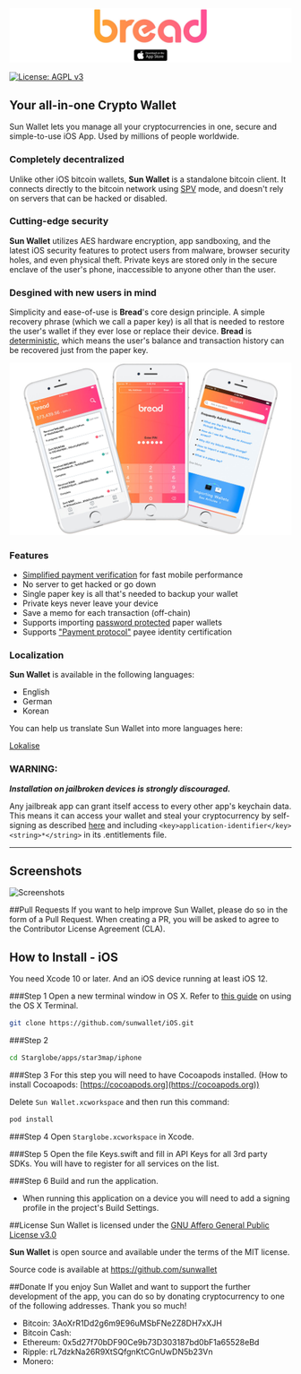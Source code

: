 [![Sun Wallet](/images/top-logo.jpg)](https://itunes.apple.com/app/breadwallet/id885251393)

[![License: AGPL v3](https://img.shields.io/badge/License-AGPL%20v3-blue.svg)](https://www.gnu.org/licenses/agpl-3.0)

## Your all-in-one Crypto Wallet

Sun Wallet lets you manage all your cryptocurrencies in one, secure and simple-to-use iOS App. Used by millions of people worldwide.

### Completely decentralized

Unlike other iOS bitcoin wallets, **Sun Wallet** is a standalone bitcoin client. It connects directly to the bitcoin network using [SPV](https://en.bitcoin.it/wiki/Thin_Client_Security#Header-Only_Clients) mode, and doesn't rely on servers that can be hacked or disabled.

### Cutting-edge security

**Sun Wallet** utilizes AES hardware encryption, app sandboxing, and the latest iOS security features to protect users from malware, browser security holes, and even physical theft. Private keys are stored only in the secure enclave of the user's phone, inaccessible to anyone other than the user.

### Desgined with new users in mind

Simplicity and ease-of-use is **Bread**'s core design principle. A simple recovery phrase (which we call a paper key) is all that is needed to restore the user's wallet if they ever lose or replace their device. **Bread** is [deterministic](https://github.com/bitcoin/bips/blob/master/bip-0032.mediawiki), which means the user's balance and transaction history can be recovered just from the paper key.

![screenshots](/images/screenshots.jpg)

### Features

- [Simplified payment verification](https://github.com/bitcoin/bips/blob/master/bip-0037.mediawiki) for fast mobile performance
- No server to get hacked or go down
- Single paper key is all that's needed to backup your wallet
- Private keys never leave your device
- Save a memo for each transaction (off-chain)
- Supports importing [password protected](https://github.com/bitcoin/bips/blob/master/bip-0038.mediawiki) paper wallets
- Supports ["Payment protocol"](https://github.com/bitcoin/bips/blob/master/bip-0070.mediawiki) payee identity certification

### Localization
**Sun Wallet** is available in the following languages:

- English
- German
- Korean

You can help us translate Sun Wallet into more languages here:

[Lokalise](https://phraseapp.com)


### WARNING:
***Installation on jailbroken devices is strongly discouraged.***

Any jailbreak app can grant itself access to every other app's keychain data. This means it can access your wallet and steal your cryptocurrency by self-signing as described [here](http://www.saurik.com/id/8) and including `<key>application-identifier</key><string>*</string>` in its .entitlements file.

---

## Screenshots
![Screenshots](screenshots.png)


##Pull Requests
If you want to help improve Sun Wallet, please do so in the form of a Pull Request. When creating a PR, you will be asked to agree to the Contributor License Agreement (CLA).

## How to Install - iOS

You need Xcode 10 or later. And an iOS device running at least iOS 12.

###Step 1
Open a new terminal window in OS X. Refer to [this guide](http://blog.teamtreehouse.com/introduction-to-the-mac-os-x-command-line) on using the OS X Terminal.

```bash
git clone https://github.com/sunwallet/iOS.git
```

###Step 2
```bash
cd Starglobe/apps/star3map/iphone
```

###Step 3
For this step you will need to have Cocoapods installed. (How to install Cocoapods: [https://cocoapods.org](https://cocoapods.org))

Delete `Sun Wallet.xcworkspace` and then run this command:
```bash
pod install
```

###Step 4
Open `Starglobe.xcworkspace` in Xcode.

###Step 5
Open the file Keys.swift and fill in API Keys for all 3rd party SDKs. You will have to register for all services on the list.

###Step 6
Build and run the application.

- When running this application on a device you will need to add a signing profile in the project's Build Settings.


##License
Sun Wallet is licensed under the [GNU Affero General Public License v3.0](/LICENSE)

**Sun Wallet** is open source and available under the terms of the MIT license.

Source code is available at https://github.com/sunwallet


##Donate
If you enjoy Sun Wallet and want to support the further development of the app, you can do so by donating cryptocurrency to one of the following addresses. Thank you so much!

- Bitcoin: 3AoXrR1Dd2g6m9E96uMSbFNe2Z8DH7xXJH
- Bitcoin Cash: 
- Ethereum: 0x5d27f70bDF90Ce9b73D303187bd0bF1a65528eBd
- Ripple: rL7dzkNa26R9XtSQfgnKtCGnUwDN5b23Vn
- Monero: 